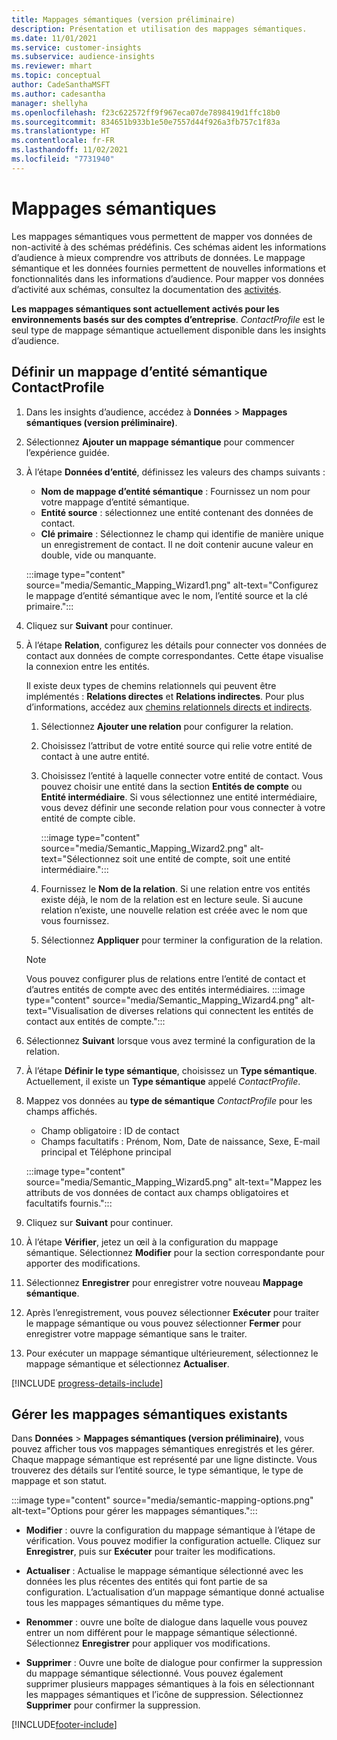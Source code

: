 ```yaml
---
title: Mappages sémantiques (version préliminaire)
description: Présentation et utilisation des mappages sémantiques.
ms.date: 11/01/2021
ms.service: customer-insights
ms.subservice: audience-insights
ms.reviewer: mhart
ms.topic: conceptual
author: CadeSanthaMSFT
ms.author: cadesantha
manager: shellyha
ms.openlocfilehash: f23c622572ff9f967eca07de7898419d1ffc18b0
ms.sourcegitcommit: 834651b933b1e50e7557d44f926a3fb757c1f83a
ms.translationtype: HT
ms.contentlocale: fr-FR
ms.lasthandoff: 11/02/2021
ms.locfileid: "7731940"
---
```

# <a name="semantic-mappings"></a>Mappages sémantiques

Les mappages sémantiques vous permettent de mapper vos données de non-activité à des schémas prédéfinis. Ces schémas aident les informations d’audience à mieux comprendre vos attributs de données. Le mappage sémantique et les données fournies permettent de nouvelles informations et fonctionnalités dans les informations d’audience. Pour mapper vos données d’activité aux schémas, consultez la documentation des [activités](activities.md).

**Les mappages sémantiques sont actuellement activés pour les environnements basés sur des comptes d’entreprise**. *ContactProfile* est le seul type de mappage sémantique actuellement disponible dans les insights d’audience.

## <a name="define-a-contactprofile-semantic-entity-mapping"></a>Définir un mappage d’entité sémantique ContactProfile

1. Dans les insights d’audience, accédez à **Données** > **Mappages sémantiques (version préliminaire)**.

1. Sélectionnez **Ajouter un mappage sémantique** pour commencer l’expérience guidée.

1. À l’étape **Données d’entité**, définissez les valeurs des champs suivants :

   - **Nom de mappage d’entité sémantique** : Fournissez un nom pour votre mappage d’entité sémantique.
   - **Entité source** : sélectionnez une entité contenant des données de contact.
   - **Clé primaire** : Sélectionnez le champ qui identifie de manière unique un enregistrement de contact. Il ne doit contenir aucune valeur en double, vide ou manquante.

   :::image type="content" source="media/Semantic_Mapping_Wizard1.png" alt-text="Configurez le mappage d’entité sémantique avec le nom, l’entité source et la clé primaire.":::

1. Cliquez sur **Suivant** pour continuer.

1. À l’étape **Relation**, configurez les détails pour connecter vos données de contact aux données de compte correspondantes. Cette étape visualise la connexion entre les entités.  

   Il existe deux types de chemins relationnels qui peuvent être implémentés : **Relations directes** et **Relations indirectes**. Pour plus d’informations, accédez aux [chemins relationnels directs et indirects](relationships.md#relationship-paths).

   1. Sélectionnez **Ajouter une relation** pour configurer la relation.
   1. Choisissez l’attribut de votre entité source qui relie votre entité de contact à une autre entité.
   1. Choisissez l’entité à laquelle connecter votre entité de contact. Vous pouvez choisir une entité dans la section **Entités de compte** ou **Entité intermédiaire**. Si vous sélectionnez une entité intermédiaire, vous devez définir une seconde relation pour vous connecter à votre entité de compte cible.

      :::image type="content" source="media/Semantic_Mapping_Wizard2.png" alt-text="Sélectionnez soit une entité de compte, soit une entité intermédiaire.":::

   1. Fournissez le **Nom de la relation**. Si une relation entre vos entités existe déjà, le nom de la relation est en lecture seule. Si aucune relation n’existe, une nouvelle relation est créée avec le nom que vous fournissez.
   1. Sélectionnez **Appliquer** pour terminer la configuration de la relation.

   > [!NOTE]
   > Vous pouvez configurer plus de relations entre l’entité de contact et d’autres entités de compte avec des entités intermédiaires.
   >  :::image type="content" source="media/Semantic_Mapping_Wizard4.png" alt-text="Visualisation de diverses relations qui connectent les entités de contact aux entités de compte.":::

1. Sélectionnez **Suivant** lorsque vous avez terminé la configuration de la relation.

1. À l’étape **Définir le type sémantique**, choisissez un **Type sémantique**. Actuellement, il existe un **Type sémantique** appelé *ContactProfile*.

1. Mappez vos données au **type de sémantique** *ContactProfile* pour les champs affichés.
   - Champ obligatoire : ID de contact
   - Champs facultatifs : Prénom, Nom, Date de naissance, Sexe, E-mail principal et Téléphone principal

   :::image type="content" source="media/Semantic_Mapping_Wizard5.png" alt-text="Mappez les attributs de vos données de contact aux champs obligatoires et facultatifs fournis.":::

1. Cliquez sur **Suivant** pour continuer.

1. À l’étape **Vérifier**, jetez un œil à la configuration du mappage sémantique. Sélectionnez **Modifier** pour la section correspondante pour apporter des modifications.

1. Sélectionnez **Enregistrer** pour enregistrer votre nouveau **Mappage sémantique**.

1. Après l’enregistrement, vous pouvez sélectionner **Exécuter** pour traiter le mappage sémantique ou vous pouvez sélectionner **Fermer** pour enregistrer votre mappage sémantique sans le traiter.

1. Pour exécuter un mappage sémantique ultérieurement, sélectionnez le mappage sémantique et sélectionnez **Actualiser**.

[!INCLUDE [progress-details-include](../includes/progress-details-pane.md)]

## <a name="manage-existing-semantic-mappings"></a>Gérer les mappages sémantiques existants

Dans **Données** > **Mappages sémantiques (version préliminaire)**, vous pouvez afficher tous vos mappages sémantiques enregistrés et les gérer. Chaque mappage sémantique est représenté par une ligne distincte. Vous trouverez des détails sur l’entité source, le type sémantique, le type de mappage et son statut.

:::image type="content" source="media/semantic-mapping-options.png" alt-text="Options pour gérer les mappages sémantiques.":::

- **Modifier** : ouvre la configuration du mappage sémantique à l’étape de vérification. Vous pouvez modifier la configuration actuelle. Cliquez sur **Enregistrer**, puis sur **Exécuter** pour traiter les modifications.

- **Actualiser** : Actualise le mappage sémantique sélectionné avec les données les plus récentes des entités qui font partie de sa configuration. L’actualisation d’un mappage sémantique donné actualise tous les mappages sémantiques du même type.

- **Renommer** : ouvre une boîte de dialogue dans laquelle vous pouvez entrer un nom différent pour le mappage sémantique sélectionné. Sélectionnez **Enregistrer** pour appliquer vos modifications.

- **Supprimer** : Ouvre une boîte de dialogue pour confirmer la suppression du mappage sémantique sélectionné. Vous pouvez également supprimer plusieurs mappages sémantiques à la fois en sélectionnant les mappages sémantiques et l’icône de suppression. Sélectionnez **Supprimer** pour confirmer la suppression.


[!INCLUDE[footer-include](../includes/footer-banner.md)]
